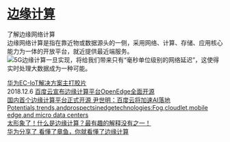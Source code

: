 



# <a id="tag-Edge Computing(边缘计算)" href="#tag-Edge Computing(边缘计算)">边缘计算</a>
了解边缘网络计算 <br>
边缘网络计算是指在靠近物或数据源头的一侧，采用网络、计算、存储、应用核心能力为一体的开放平台，就近提供最近端服务。 <br>
![5G边缘计算一旦实现，将给我们带来只有“毫秒单位级别的网络延迟”，这使得实时处理大数据成为一种可能。](https://camo.githubusercontent.com/a9b036fba3f9bbcf8c9541bc766f8e8a5478d0c4/687474703a2f2f70312e7073746174702e636f6d2f6c617267652f3331643030303034646663643838373265383638)<br>

[华为EC-IoT解决方案主打胶片](https://e.huawei.com/cn/material/onLineView?MaterialID=cc55c4b9c33e4603875a9234d29bd54c)<br>
2018.12.6 [百度云宣布边缘计算平台OpenEdge全面开源](http://tech.163.com/18/1207/13/E2E7KG1P00098IEO.html)<br>
[国内首个边缘计算平台正式开源 尹世明：百度云将加速AI落地](https://baijiahao.baidu.com/s?id=1619104569684990365&wfr=spider&for=pc)<br>
[Potentials,trends,andprospectsinedgetechnologies:Fog,cloudlet,mobile edge,and micro data centers](http://sameekhan.org/pub/B_K_2018_CN.pdf)<br>
[太形象了！什么是边缘计算？最有趣的解释没有之一！](https://www.sohu.com/a/227558467_472880)<br>
[华为分享了 看懂了章鱼，你就看懂了边缘计算](https://baijiahao.baidu.com/s?id=1587837432788498581&wfr=spider&for=pc)<br>
